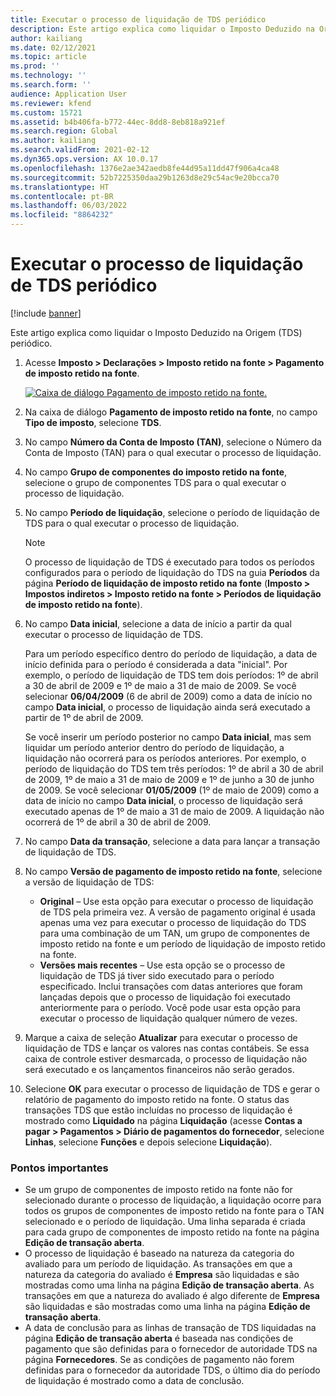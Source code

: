 ```yaml
---
title: Executar o processo de liquidação de TDS periódico
description: Este artigo explica como liquidar o Imposto Deduzido na Origem (TDS) periódico.
author: kailiang
ms.date: 02/12/2021
ms.topic: article
ms.prod: ''
ms.technology: ''
ms.search.form: ''
audience: Application User
ms.reviewer: kfend
ms.custom: 15721
ms.assetid: b4b406fa-b772-44ec-8dd8-8eb818a921ef
ms.search.region: Global
ms.author: kailiang
ms.search.validFrom: 2021-02-12
ms.dyn365.ops.version: AX 10.0.17
ms.openlocfilehash: 1376e2ae342aedb8fe44d95a11dd47f906a4ca48
ms.sourcegitcommit: 52b7225350daa29b1263d8e29c54ac9e20bcca70
ms.translationtype: HT
ms.contentlocale: pt-BR
ms.lasthandoff: 06/03/2022
ms.locfileid: "8864232"
---
```

# <a name="run-the-periodic-tds-settlement-process"></a>Executar o processo de liquidação de TDS periódico

[!include [banner](../includes/banner.md)]

Este artigo explica como liquidar o Imposto Deduzido na Origem (TDS) periódico.

1. Acesse **Imposto \> Declarações \> Imposto retido na fonte \> Pagamento de imposto retido na fonte**.

    [![Caixa de diálogo Pagamento de imposto retido na fonte.](./media/apac-ind-TDS-47.png)](./media/apac-ind-TDS-47.png)

2. Na caixa de diálogo **Pagamento de imposto retido na fonte**, no campo **Tipo de imposto**, selecione **TDS**.
3. No campo **Número da Conta de Imposto (TAN)**, selecione o Número da Conta de Imposto (TAN) para o qual executar o processo de liquidação.
4. No campo **Grupo de componentes do imposto retido na fonte**, selecione o grupo de componentes TDS para o qual executar o processo de liquidação.
5. No campo **Período de liquidação**, selecione o período de liquidação de TDS para o qual executar o processo de liquidação.

    > [!NOTE]
    > O processo de liquidação de TDS é executado para todos os períodos configurados para o período de liquidação do TDS na guia **Períodos** da página **Período de liquidação de imposto retido na fonte** (**Imposto \> Impostos indiretos \> Imposto retido na fonte \> Períodos de liquidação de imposto retido na fonte**).

6. No campo **Data inicial**, selecione a data de início a partir da qual executar o processo de liquidação de TDS.

    Para um período específico dentro do período de liquidação, a data de início definida para o período é considerada a data "inicial". Por exemplo, o período de liquidação de TDS tem dois períodos: 1º de abril a 30 de abril de 2009 e 1º de maio a 31 de maio de 2009. Se você selecionar **06/04/2009** (6 de abril de 2009) como a data de início no campo **Data inicial**, o processo de liquidação ainda será executado a partir de 1º de abril de 2009.

    Se você inserir um período posterior no campo **Data inicial**, mas sem liquidar um período anterior dentro do período de liquidação, a liquidação não ocorrerá para os períodos anteriores. Por exemplo, o período de liquidação do TDS tem três períodos: 1º de abril a 30 de abril de 2009, 1º de maio a 31 de maio de 2009 e 1º de junho a 30 de junho de 2009. Se você selecionar **01/05/2009** (1º de maio de 2009) como a data de início no campo **Data inicial**, o processo de liquidação será executado apenas de 1º de maio a 31 de maio de 2009. A liquidação não ocorrerá de 1º de abril a 30 de abril de 2009.

7. No campo **Data da transação**, selecione a data para lançar a transação de liquidação de TDS.
8. No campo **Versão de pagamento de imposto retido na fonte**, selecione a versão de liquidação de TDS:

     - **Original** – Use esta opção para executar o processo de liquidação de TDS pela primeira vez. A versão de pagamento original é usada apenas uma vez para executar o processo de liquidação do TDS para uma combinação de um TAN, um grupo de componentes de imposto retido na fonte e um período de liquidação de imposto retido na fonte.
    - **Versões mais recentes** – Use esta opção se o processo de liquidação de TDS já tiver sido executado para o período especificado. Inclui transações com datas anteriores que foram lançadas depois que o processo de liquidação foi executado anteriormente para o período. Você pode usar esta opção para executar o processo de liquidação qualquer número de vezes.

9. Marque a caixa de seleção **Atualizar** para executar o processo de liquidação de TDS e lançar os valores nas contas contábeis. Se essa caixa de controle estiver desmarcada, o processo de liquidação não será executado e os lançamentos financeiros não serão gerados.
10. Selecione **OK** para executar o processo de liquidação de TDS e gerar o relatório de pagamento do imposto retido na fonte. O status das transações TDS que estão incluídas no processo de liquidação é mostrado como **Liquidado** na página **Liquidação** (acesse **Contas a pagar \> Pagamentos \> Diário de pagamentos do fornecedor**, selecione **Linhas**, selecione **Funções** e depois selecione **Liquidação**).

### <a name="important-points"></a>Pontos importantes

- Se um grupo de componentes de imposto retido na fonte não for selecionado durante o processo de liquidação, a liquidação ocorre para todos os grupos de componentes de imposto retido na fonte para o TAN selecionado e o período de liquidação. Uma linha separada é criada para cada grupo de componentes de imposto retido na fonte na página **Edição de transação aberta**.
- O processo de liquidação é baseado na natureza da categoria do avaliado para um período de liquidação. As transações em que a natureza da categoria do avaliado é **Empresa** são liquidadas e são mostradas como uma linha na página **Edição de transação aberta**. As transações em que a natureza do avaliado é algo diferente de **Empresa** são liquidadas e são mostradas como uma linha na página **Edição de transação aberta**.
- A data de conclusão para as linhas de transação de TDS liquidadas na página **Edição de transação aberta** é baseada nas condições de pagamento que são definidas para o fornecedor de autoridade TDS na página **Fornecedores**. Se as condições de pagamento não forem definidas para o fornecedor da autoridade TDS, o último dia do período de liquidação é mostrado como a data de conclusão.
